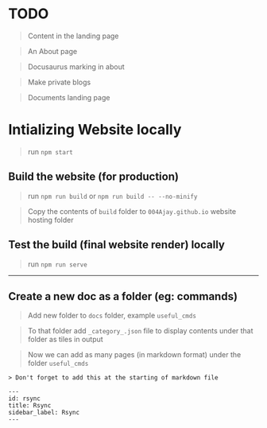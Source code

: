 # TODO

> Content in the landing page

> An About page

> Docusaurus marking in about

> Make private blogs

> Documents landing page






# Intializing Website locally

> run `npm start`

## Build the website (for production)

> run `npm run build` or `npm run build -- --no-minify`

> Copy the contents of `build` folder to `004Ajay.github.io` website hosting folder 

## Test the build (final website render) locally

> run `npm run serve`

---

## Create a new doc as a folder (eg: commands)

> Add new folder to `docs` folder, example `useful_cmds`

> To that folder add `_category_.json` file to display contents under that folder as tiles in output

> Now we can add as many pages (in markdown format) under the folder `useful_cmds`
    
    > Don't forget to add this at the starting of markdown file

    ---
    id: rsync
    title: Rsync
    sidebar_label: Rsync
    ---